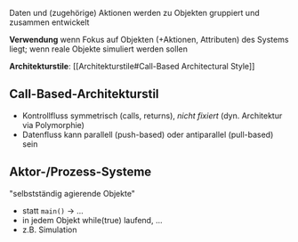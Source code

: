 Daten und (zugehörige) Aktionen werden zu Objekten gruppiert und zusammen entwickelt

**Verwendung** wenn Fokus auf Objekten (+Aktionen, Attributen) des Systems liegt; wenn reale Objekte simuliert werden sollen

**Architekturstile**: [[Architekturstile#Call-Based Architectural Style]]

## Call-Based-Architekturstil
- Kontrollfluss symmetrisch (calls, returns), *nicht fixiert* (dyn. Architektur via Polymorphie)
- Datenfluss kann parallell (push-based) oder antiparallel (pull-based) sein

## Aktor-/Prozess-Systeme
"selbstständig agierende Objekte" 
- statt `main()` -> ...
- in jedem Objekt while(true) laufend, ...
- z.B. Simulation